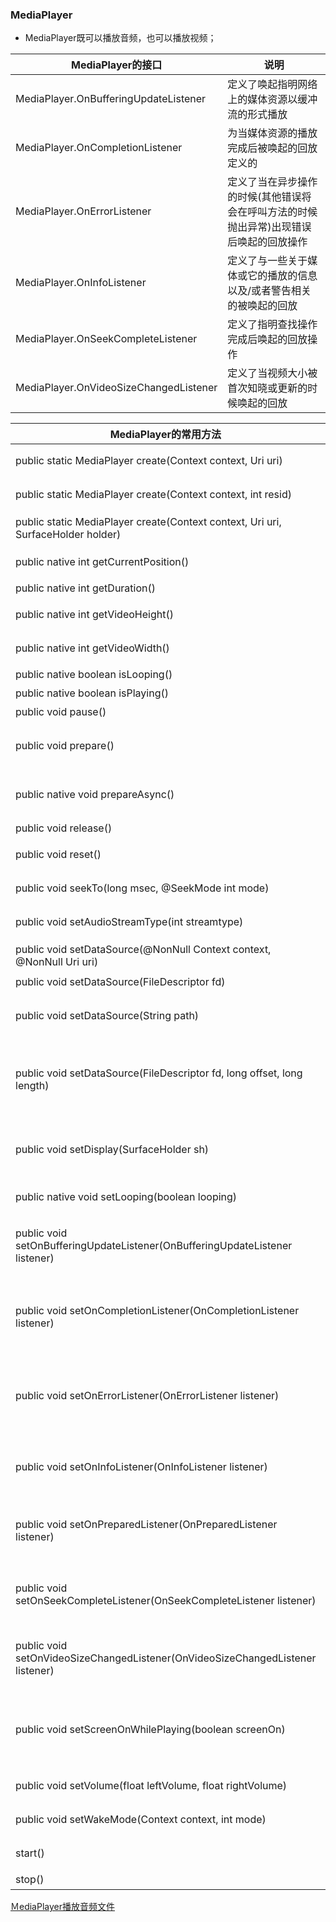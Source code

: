 ### MediaPlayer
+ MediaPlayer既可以播放音频，也可以播放视频；

|MediaPlayer的接口|说明|
|------|------|
|MediaPlayer.OnBufferingUpdateListener|定义了唤起指明网络上的媒体资源以缓冲流的形式播放|
|MediaPlayer.OnCompletionListener|为当媒体资源的播放完成后被唤起的回放定义的|
|MediaPlayer.OnErrorListener|定义了当在异步操作的时候(其他错误将会在呼叫方法的时候抛出异常)出现错误后唤起的回放操作|
|MediaPlayer.OnInfoListener|定义了与一些关于媒体或它的播放的信息以及/或者警告相关的被唤起的回放|
|MediaPlayer.OnSeekCompleteListener|定义了指明查找操作完成后唤起的回放操作|
|MediaPlayer.OnVideoSizeChangedListener|定义了当视频大小被首次知晓或更新的时候唤起的回放|

|MediaPlayer的常用方法|说明|
|------|------|
|public static MediaPlayer create(Context context, Uri uri) |根据给定的uri创建|
|public static MediaPlayer create(Context context, int resid)|根据给定的资源id创建|
|public static MediaPlayer create(Context context, Uri uri, SurfaceHolder holder)|根据给定的uri创建|
|public native int getCurrentPosition()|获取当前播放的位置|
|public native int getDuration()|获取文件段|
|public native int getVideoHeight()|获取视频的高度|
|public native int getVideoWidth()|获取视频的宽度|
|public native boolean isLooping()|是否处于循环|
|public native boolean isPlaying()|是否正在播放|
|public void pause()|暂停播放|
|public void prepare()|让播放器处于准备状态(同步的)|
|public native void prepareAsync()|让播放器处于准备状态(异步的)|
|public void release()|释放资源|
|public void reset()|重置到初始化状态|
|public void seekTo(long msec, @SeekMode int mode)|搜寻指定的时间位置|
|public void setAudioStreamType(int streamtype)|设置音频流类型|
|public void setDataSource(@NonNull Context context, @NonNull Uri uri)|指定一个uri内容的资源|
|public void setDataSource(FileDescriptor fd)|指定数据源|
|public void setDataSource(String path)|从指定的path路径所代表的文件|
|public void setDataSource(FileDescriptor fd, long offset, long length)|指定装载fd所代表的文件中从offset开始长度为length的文件内容|
|public void setDisplay(SurfaceHolder sh)|设定播放该video的媒体播放器的SurfaceHolder|
|public native void setLooping(boolean looping)|设置播放器循环还是不循环|
|public void setOnBufferingUpdateListener(OnBufferingUpdateListener listener)|注册一个当网络缓冲数据流变化时唤起的播放事件|
|public void setOnCompletionListener(OnCompletionListener listener)|注册一个当媒体资源在播放的时候到达终点时唤起的播放事件|
|public void setOnErrorListener(OnErrorListener listener)|注册一个当在异步操作过程中发生错误的时候唤起的播放事件|
|public void setOnInfoListener(OnInfoListener listener)|注册一个当有消息/警告出现的时候唤起的播放事件|
|public void setOnPreparedListener(OnPreparedListener listener)|注册一个当媒体资源准备播放时唤起的播放事件|
|public void setOnSeekCompleteListener(OnSeekCompleteListener listener)|注册一个当搜寻操作完成后唤起的播放事件|
|public void setOnVideoSizeChangedListener(OnVideoSizeChangedListener listener)|注册一个当视频大小知晓或更新后唤起的播放事件|
|public void setScreenOnWhilePlaying(boolean screenOn)|控制当视频播放发生时是否使用ＳurfaceＨolder来保持屏幕|
|public void setVolume(float leftVolume, float rightVolume)|设置播放器的音量|
|public void setWakeMode(Context context, int mode)|设置低等级的电源管理状态|
|start()|开始或恢复播放|
|stop()|停止播放|

[ＭediaPlayer播放音频文件](https://github.com/ningbaoqi/AudioService/blob/master/README-mediaplayer.md)






